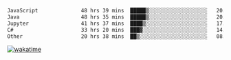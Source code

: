 <!--START_SECTION:waka-->

```txt
JavaScript              48 hrs 39 mins  █████▒░░░░░░░░░░░░░░░░░░░   20.93 %
Java                    48 hrs 35 mins  █████▒░░░░░░░░░░░░░░░░░░░   20.90 %
Jupyter                 41 hrs 37 mins  ████▒░░░░░░░░░░░░░░░░░░░░   17.91 %
C#                      33 hrs 20 mins  ███▓░░░░░░░░░░░░░░░░░░░░░   14.34 %
Other                   20 hrs 38 mins  ██▒░░░░░░░░░░░░░░░░░░░░░░   08.88 %
```

<!--END_SECTION:waka-->
[![wakatime](https://wakatime.com/badge/user/6c2f442e-41b4-42e3-bc06-d5d8203ad1da.svg)](https://wakatime.com/@6c2f442e-41b4-42e3-bc06-d5d8203ad1da)
